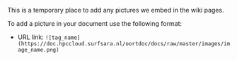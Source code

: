 This is a temporary place to add any pictures we embed in the wiki pages.

To add a picture in your document use the following format:
* URL link:
`![tag_name](https://doc.hpccloud.surfsara.nl/oortdoc/docs/raw/master/images/image_name.png)`